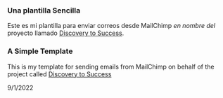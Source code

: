 ### Una plantilla Sencilla

Este es mi plantilla para enviar correos desde MailChimp *en nombre del* proyecto llamado [Discovery to Success](http://discoverytosuccess.com).

### A Simple Template

This is my template for sending emails from MailChimp on behalf of the project called [Discovery to Success](http://discoverytosuccess.com)

9/1/2022
